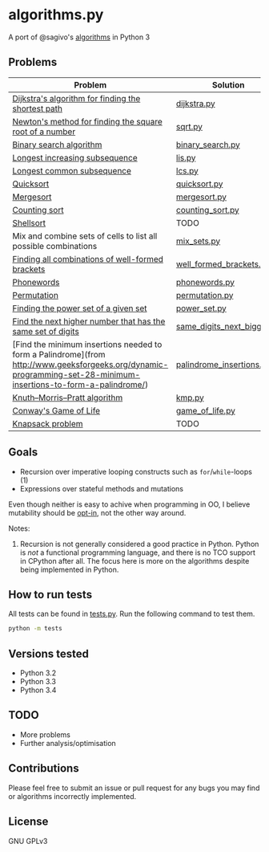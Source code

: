 algorithms.py
=============

A port of @sagivo's [algorithms](https://github.com/sagivo/algorithms) in Python 3

Problems
--------

| Problem                                                                                                                                                                                   | Solution                                                                                                       |
| ----------------------------------------------------------------------------------------------------------------------------------------------------------------------------------------- | --------------------------                                                                                     |
| [Dijkstra's algorithm for finding the shortest path](https://en.wikipedia.org/wiki/Dijkstra%27s_algorithm)                                                                                | [dijkstra.py](https://github.com/microamp/algorithms.py/blob/master/dijkstra.py)                               |
| [Newton's method for finding the square root of a number](https://en.wikipedia.org/wiki/Newton%27s_method)                                                                                | [sqrt.py](https://github.com/microamp/algorithms.py/blob/master/sqrt.py)                                       |
| [Binary search algorithm](https://en.wikipedia.org/wiki/Binary_search_algorithm)                                                                                                          | [binary_search.py](https://github.com/microamp/algorithms.py/blob/master/binary_search.py)                     |
| [Longest increasing subsequence](http://en.wikipedia.org/wiki/Longest_increasing_subsequence)                                                                                             | [lis.py](https://github.com/microamp/algorithms.py/blob/master/lis.py)                                         |
| [Longest common subsequence](https://en.wikipedia.org/wiki/Longest_common_subsequence_problem)                                                                                            | [lcs.py](https://github.com/microamp/algorithms.py/blob/master/lcs.py)                                         |
| [Quicksort](http://en.wikipedia.org/wiki/Quicksort)                                                                                                                                       | [quicksort.py](https://github.com/microamp/algorithms.py/blob/master/quicksort.py)                             |
| [Mergesort](https://en.wikipedia.org/wiki/Merge_sort)                                                                                                                                     | [mergesort.py](https://github.com/microamp/algorithms.py/blob/master/mergesort.py)                             |
| [Counting sort](http://en.wikipedia.org/wiki/Counting_sort)                                                                                                                               | [counting_sort.py](https://github.com/microamp/algorithms.py/blob/master/counting_sort.py)                     |
| [Shellsort](http://en.wikipedia.org/wiki/Shellsort)                                                                                                                                       | TODO                                                                                                           |
| Mix and combine sets of cells to list all possible combinations                                                                                                                           | [mix_sets.py](https://github.com/microamp/algorithms.py/blob/master/mix_sets.py)                               |
| [Finding all combinations of well-formed brackets](http://stackoverflow.com/questions/727707/finding-all-combinations-of-well-formed-brackets)                                            | [well_formed_brackets.py](https://github.com/microamp/algorithms.py/blob/master/well_formed_brackets.py)       |
| [Phonewords](http://www.mobilefish.com/services/phonenumber_words/phonenumber_words.php)                                                                                                  | [phonewords.py](https://github.com/microamp/algorithms.py/blob/master/phonewords.py)                           |
| [Permutation](https://en.wikipedia.org/wiki/Permutation)                                                                                                                                  | [permutation.py](https://github.com/microamp/algorithms.py/blob/master/permutation.py)                         |
| [Finding the power set of a given set](http://en.wikipedia.org/wiki/Power_set)                                                                                                            | [power_set.py](https://github.com/microamp/algorithms.py/blob/master/power_set.py)                             |
| [Find the next higher number that has the same set of digits](http://stackoverflow.com/questions/9368205/given-a-number-find-the-next-higher-number-which-has-the-exact-same-set-of-digi) | [same_digits_next_bigger.py](https://github.com/microamp/algorithms.py/blob/master/same_digits_next_bigger.py) |
| [Find the minimum insertions needed to form a Palindrome](from http://www.geeksforgeeks.org/dynamic-programming-set-28-minimum-insertions-to-form-a-palindrome/)                          | [palindrome_insertions.py](https://github.com/microamp/algorithms.py/blob/master/palindrome_insertions.py)     |
| [Knuth–Morris–Pratt algorithm](http://en.wikipedia.org/wiki/Knuth%E2%80%93Morris%E2%80%93Pratt_algorithm)                                                                                 | [kmp.py](https://github.com/microamp/algorithms.py/blob/master/kmp.py)                                         |
| [Conway's Game of Life](https://en.wikipedia.org/wiki/Conway%27s_Game_of_Life)                                                                                                            | [game_of_life.py](https://github.com/microamp/algorithms.py/blob/master/game_of_life.py)                       |
| [Knapsack problem](http://en.wikipedia.org/wiki/Knapsack_problem)                                                                                                                         | TODO                                                                                                           |

Goals
-----

- Recursion over imperative looping constructs such as `for`/`while`-loops (1)
- Expressions over stateful methods and mutations

Even though neither is easy to achive when programming in OO, I believe mutability should be [opt-in](http://bob.ippoli.to/python-haskell-ep2014/#/mutability), not the other way around.

Notes:

1. Recursion is not generally considered a good practice in Python. Python is _not_ a functional programming language, and there is no TCO support in CPython after all. The focus here is more on the algorithms despite being implemented in Python.

How to run tests
----------------

All tests can be found in [tests.py](https://github.com/microamp/algorithms.py/blob/master/tests.py). Run the following command to test them.

```bash
python -m tests
```

Versions tested
---------------

- Python 3.2
- Python 3.3
- Python 3.4

TODO
----

- More problems
- Further analysis/optimisation

Contributions
-------------

Please feel free to submit an issue or pull request for any bugs you may find or algorithms incorrectly implemented.

License
-------
GNU GPLv3